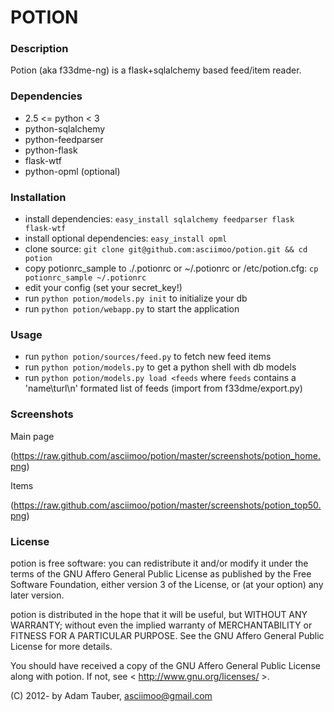 POTION
======

### Description

Potion (aka f33dme-ng) is a flask+sqlalchemy based feed/item reader.

### Dependencies

*   2.5 <= python < 3
*   python-sqlalchemy
*   python-feedparser
*   python-flask
*   flask-wtf
*   python-opml (optional)

### Installation

*   install dependencies: `easy_install sqlalchemy feedparser flask flask-wtf`
*   install optional dependencies: `easy_install opml`
*   clone source: `git clone git@github.com:asciimoo/potion.git && cd potion`
*   copy potionrc_sample to ./.potionrc or ~/.potionrc or /etc/potion.cfg: `cp potionrc_sample ~/.potionrc`
*   edit your config (set your secret_key!)
*   run `python potion/models.py init` to initialize your db
*   run `python potion/webapp.py` to start the application

### Usage

*   run `python potion/sources/feed.py` to fetch new feed items
*   run `python potion/models.py` to get a python shell with db models
*   run `python potion/models.py load <feeds` where `feeds` contains a 'name\turl\n' formated list of feeds (import from f33dme/export.py)

### Screenshots

Main page

(https://raw.github.com/asciimoo/potion/master/screenshots/potion_home.png)

Items

(https://raw.github.com/asciimoo/potion/master/screenshots/potion_top50.png)

### License

potion is free software: you can redistribute it and/or modify
it under the terms of the GNU Affero General Public License as published by
the Free Software Foundation, either version 3 of the License, or
(at your option) any later version.

potion is distributed in the hope that it will be useful,
but WITHOUT ANY WARRANTY; without even the implied warranty of
MERCHANTABILITY or FITNESS FOR A PARTICULAR PURPOSE.  See the
GNU Affero General Public License for more details.

You should have received a copy of the GNU Affero General Public License
along with potion. If not, see < http://www.gnu.org/licenses/ >.

(C) 2012- by Adam Tauber, <asciimoo@gmail.com>

